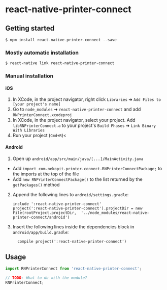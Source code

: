 
# react-native-printer-connect

## Getting started

`$ npm install react-native-printer-connect --save`

### Mostly automatic installation

`$ react-native link react-native-printer-connect`

### Manual installation


#### iOS

1. In XCode, in the project navigator, right click `Libraries` ➜ `Add Files to [your project's name]`
2. Go to `node_modules` ➜ `react-native-printer-connect` and add `RNPrinterConnect.xcodeproj`
3. In XCode, in the project navigator, select your project. Add `libRNPrinterConnect.a` to your project's `Build Phases` ➜ `Link Binary With Libraries`
4. Run your project (`Cmd+R`)<

#### Android

1. Open up `android/app/src/main/java/[...]/MainActivity.java`
  - Add `import com.nekopit.printer.connect.RNPrinterConnectPackage;` to the imports at the top of the file
  - Add `new RNPrinterConnectPackage()` to the list returned by the `getPackages()` method
2. Append the following lines to `android/settings.gradle`:
  	```
  	include ':react-native-printer-connect'
  	project(':react-native-printer-connect').projectDir = new File(rootProject.projectDir, 	'../node_modules/react-native-printer-connect/android')
  	```
3. Insert the following lines inside the dependencies block in `android/app/build.gradle`:
  	```
      compile project(':react-native-printer-connect')
  	```


## Usage
```javascript
import RNPrinterConnect from 'react-native-printer-connect';

// TODO: What to do with the module?
RNPrinterConnect;
```
  